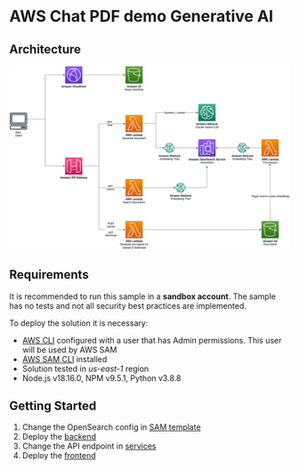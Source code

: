 # AWS Chat PDF demo Generative AI

## Architecture

![Architecture](./assets/architecture.jpg)

## Requirements

It is recommended to run this sample in a **sandbox account**. The sample has no tests and not all security best practices are implemented.

To deploy the solution it is necessary:

- [AWS CLI](https://docs.aws.amazon.com/en_us/cli/latest/userguide/getting-started-install.html) configured with a user that has Admin permissions. This user will be used by AWS SAM
- [AWS SAM CLI](https://docs.aws.amazon.com/serverless-application-model/latest/developerguide/install-sam-cli.html) installed
- Solution tested in _us-east-1_ region
- Node.js v18.16.0, NPM v9.5.1, Python v3.8.8

## Getting Started

1. Change the OpenSearch config in [SAM template](./backend/template.yaml)
2. Deploy the [backend](./backend/README.md)
3. Change the API endpoint in [services](./frontend/src/services/api.js)
4. Deploy the [frontend](./frontend/README.md)
